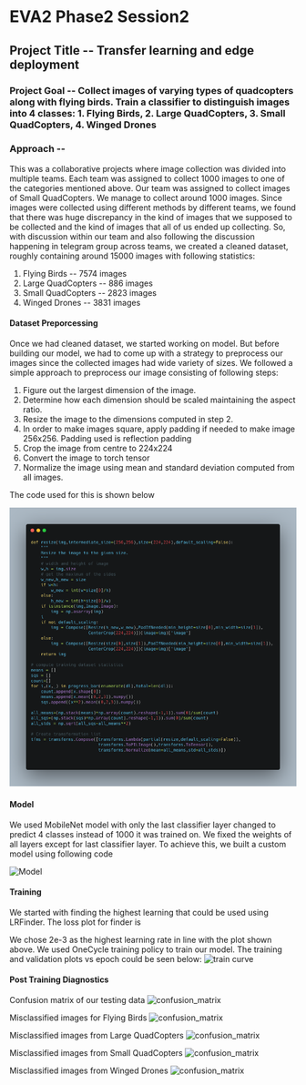 # EVA2 Phase2 Session2

## Project Title -- Transfer learning and edge deployment

### Project Goal -- Collect images of varying types of quadcopters along with flying birds. Train a classifier to distinguish images into 4 classes: 1. Flying Birds, 2. Large QuadCopters, 3. Small QuadCopters, 4. Winged Drones

### Approach -- 

This was a collaborative projects where image collection was divided into multiple teams. Each team was assigned to collect 1000 images to one of the categories mentioned above. Our team was assigned to collect images of Small QuadCopters. We manage to collect around 1000 images. Since images were collected using different methods by different teams, we found that there was huge discrepancy in the kind of images that we supposed to be collected and the kind of images that all of us ended up collecting. So, with discussion within our team and also following the discussion happening in telegram group across teams, we created a cleaned dataset, roughly containing around 15000 images with following statistics:
1. Flying Birds -- 7574 images
2. Large QuadCopters -- 886 images
3. Small QuadCopters -- 2823 images
4. Winged Drones -- 3831 images

#### Dataset Preporcessing

Once we had cleaned dataset, we started working on model. But before building our model, we had to come up with a strategy to preprocess our images since the collected images had wide variety of sizes. We followed a simple approach to preprocess our image consisting of following steps:
1. Figure out the largest dimension of the image. 
2. Determine how each dimension should be scaled maintaining the aspect ratio. 
3. Resize the image to the dimensions computed in step 2.
4. In order to make images square, apply padding if needed to make image 256x256. Padding used is reflection padding
5. Crop the image from centre to 224x224
6. Convert the image to torch tensor 
7. Normalize the image using mean and standard deviation computed from all images. 

The code used for this is shown below

![preprocess image](Images/preprocess.png?raw=true)

#### Model 

We used MobileNet model with only the last classifier layer changed to predict 4 classes instead of 1000 it was trained on. We fixed the weights of all layers except for last classifier layer. To achieve this, we built a custom model using following code

![Model](https://github.com/rishubhkhurana/CodeRepository/blob/sess2/S2/Images/model.png?raw=true)

#### Training

We started with finding the highest learning that could be used using LRFinder. The loss plot for finder is 

We chose 2e-3 as the highest learning rate in line with the plot shown above. 
We used OneCycle training policy to train our model. The training and validation plots vs epoch could be seen below:
![train curve](https://github.com/rishubhkhurana/CodeRepository/blob/sess2/S2/Images/training_curves.png?raw=true)

#### Post Training Diagnostics

Confusion matrix of our testing data
![confusion_matrix](https://github.com/rishubhkhurana/CodeRepository/blob/sess2/S2/Images/confusion_matrix.png?raw=true)

Misclassified images for Flying Birds
![confusion_matrix](https://github.com/rishubhkhurana/CodeRepository/blob/sess2/S2/Images/error_images_flying_birds.png?raw=true)

Misclassified images from Large QuadCopters
![confusion_matrix](https://github.com/rishubhkhurana/CodeRepository/blob/sess2/S2/Images/error_images_large_quadcopters.png?raw=true)

Misclassified images from Small QuadCopters
![confusion_matrix](https://github.com/rishubhkhurana/CodeRepository/blob/sess2/S2/Images/error_images_small_quadcopters.png?raw=true)


Misclassified images from Winged Drones
![confusion_matrix](https://github.com/rishubhkhurana/CodeRepository/blob/sess2/S2/Images/error_images_winged_drones.png?raw=true)

